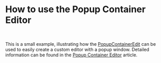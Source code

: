 # How to use the Popup Container Editor


<p><br />
<p>This is a small example, illustrating how the <a href="http://documentation.devexpress.com/#WindowsForms/clsDevExpressXtraEditorsPopupContainerEdittopic">PopupContainerEdit</a> can be used to easily create a custom editor with a popup window. Detailed information can be found in the <a href="http://documentation.devexpress.com/#WindowsForms/CustomDocument612">Popup Container Editor</a> article.</p></p>

<br/>


